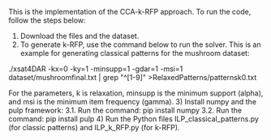 This is the implementation of the CCA-k-RFP approach. To run the code, follow the steps below:
1) Download the files and the dataset.
2) To generate k-RFP, use the command below to run the solver. This is an example for generating classical patterns for the mushroom dataset:

./xsat4DAR -kx=0 -ky=1 -minsupp=1  -gdar=1 -msi=1 dataset/mushroomfinal.txt | grep "^[1-9]" >RelaxedPatterns/patternsk0.txt

For the parameters, k is relaxation, minsupp is the minimum support (alpha), and msi is the minimum item frequency (gamma).
3) Install numpy and the pulp framework:
  3.1. Run the command: pip install numpy
  3.2. Run the command: pip install pulp
4) Run the Python files ILP_classical_patterns.py (for classic patterns) and ILP_k_RFP.py (for k-RFP).
